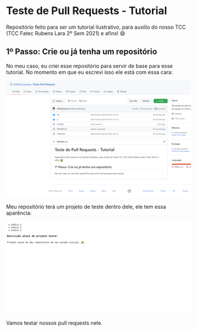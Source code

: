# Teste de Pull Requests - Tutorial
Repositório feito para ser um tutorial ilustrativo, para
auxílio do nosso TCC (TCC Fatec Rubens Lara 2º Sem 2021) e afins! 😄

## 1º Passo: Crie ou já tenha um repositório
No meu caso, eu criei esse repositório para servir de base para esse
tutorial. No momento em que eu escrevi isso ele está com essa cara:

!['img-repositorio'](https://raw.githubusercontent.com/2504Guimaraes/Teste-Pull-Request/master/images/img1.PNG)

Meu repositório terá um projeto de teste dentro dele, ele tem essa aparência:

!['img-meu-projeto-de-teste'](https://raw.githubusercontent.com/2504Guimaraes/Teste-Pull-Request/master/images/img2.PNG)

Vamos testar nossos pull requests nele.
